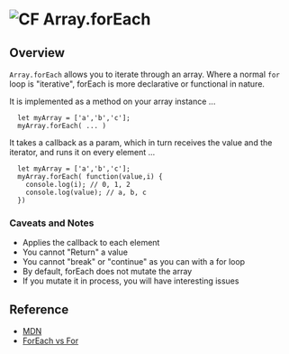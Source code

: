 ![CF](https://i.imgur.com/7v5ASc8.png)  Array.forEach
=======
## Overview
`Array.forEach` allows you to iterate through an array. Where a normal `for` loop is "iterative", forEach is more declarative or functional in nature.

It is implemented as a method on your array instance ...
```
  let myArray = ['a','b','c'];
  myArray.forEach( ... )
```

It takes a callback as a param, which in turn receives the value and the iterator, and runs it on every element ...

```
  let myArray = ['a','b','c'];
  myArray.forEach( function(value,i) {
    console.log(i); // 0, 1, 2
    console.log(value); // a, b, c
  })
```

### Caveats and Notes
- Applies the callback to each element
- You cannot "Return" a value
- You cannot "break" or "continue" as you can with a for loop
- By default, forEach does not mutate the array
- If you mutate it in process, you will have interesting issues

## Reference
* [MDN](https://developer.mozilla.org/en-US/docs/Web/JavaScript/Reference/Global_Objects/Array/forEach)
* [ForEach vs For](https://codeburst.io/javascript-the-difference-between-foreach-and-for-in-992db038e4c2)
